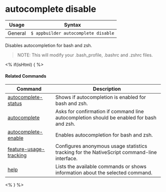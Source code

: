 autocomplete disable
==========

Usage | Syntax
------|-------
General | `$ appbuilder autocomplete disable`


Disables autocompletion for bash and zsh.

> NOTE: This will modify your .bash_profile, .bashrc and .zshrc files.

<% if(isHtml) { %> 

#### Related Commands

Command | Description
----------|----------
[autocomplete-status](autocomplete-status.html) | Shows if autocompletion is enabled for bash and zsh.
[autocomplete](autocomplete.html) | Asks for confirmation if command line autocompletion should be enabled for bash and zsh.
[autocomplete-enable](autocomplete-enable.html) | Enables autocompletion for bash and zsh.
[feature-usage-tracking](feature-usage-tracking.html) | Configures anonymous usage statistics tracking for the NativeScript command-line interface.
[help](help.html) | Lists the available commands or shows information about the selected command.
<% } %>